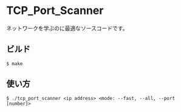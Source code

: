# TCP_Port_Scanner
ネットワークを学ぶのに最適なソースコードです。

## ビルド
```
$ make
```

## 使い方
```
$ ./tcp_port_scanner <ip address> <mode: --fast, --all, --port [number]>
```
